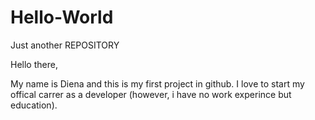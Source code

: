 # Hello-World
Just another REPOSITORY

Hello there,

My name is Diena and this is my first project in github.
I love to start my offical carrer as a developer (however, i have no work experince but education).
